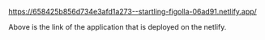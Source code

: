 https://658425b856d734e3afd1a273--startling-figolla-06ad91.netlify.app/ 

Above is the link of the application that is deployed on the netlify. 
 
